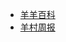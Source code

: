 * [羊羊百科](https://xyy.huijiwiki.com/wiki/%E9%A6%96%E9%A1%B5)
* [羊村周报](https://space.bilibili.com/397847418/channel/collectiondetail?sid=2638146&ctype=0)